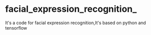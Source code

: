 # facial_expression_recognition_
It's a code for facial expression recognition,It's based on python and tensorflow
